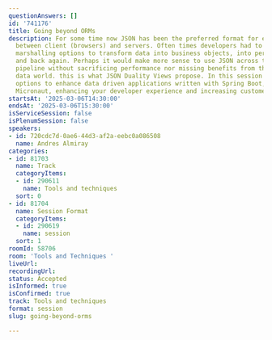 ```yaml
---
questionAnswers: []
id: '741176'
title: Going beyond ORMs
description: For some time now JSON has been the preferred format for exchanging data
  between client (browsers) and servers. Often times developers had to configure data
  marshalling options to transform data into business objects, into persistent data,
  and back again. Perhaps it would make more sense to use JSON across the business
  pipeline without sacrificing performance nor missing benefits from the relational
  data world. this is what JSON Duality Views propose. In this session we'll explore
  options to enhance data driven applications written with Spring Boot, Quarkus, and
  Micronaut, enhancing your developer experience and increasing customer satisfaction.
startsAt: '2025-03-06T14:30:00'
endsAt: '2025-03-06T15:30:00'
isServiceSession: false
isPlenumSession: false
speakers:
- id: 720cdc7d-0ae6-44d3-af2a-eebc0a086508
  name: Andres Almiray
categories:
- id: 81703
  name: Track
  categoryItems:
  - id: 290611
    name: Tools and techniques
  sort: 0
- id: 81704
  name: Session Format
  categoryItems:
  - id: 290619
    name: session
  sort: 1
roomId: 58706
room: 'Tools and Techniques '
liveUrl:
recordingUrl:
status: Accepted
isInformed: true
isConfirmed: true
track: Tools and techniques
format: session
slug: going-beyond-orms

---
```

